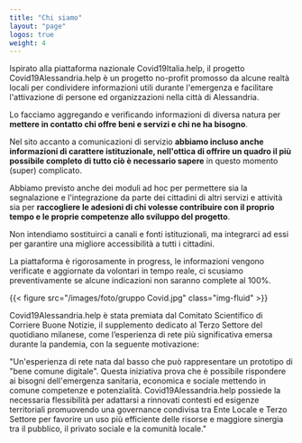 ```yaml
---
title: "Chi siamo"
layout: "page"
logos: true
weight: 4
---
```


Ispirato alla piattaforma nazionale Covid19Italia.help, il progetto Covid19Alessandria.help è un progetto no-profit promosso da alcune realtà locali per condividere informazioni utili durante l'emergenza e facilitare l'attivazione di persone ed organizzazioni nella città di Alessandria.

Lo facciamo aggregando e verificando informazioni di diversa natura per **mettere in contatto chi offre beni e servizi e chi ne ha bisogno**.

Nel sito accanto a comunicazioni di servizio **abbiamo incluso anche informazioni di carattere istituzionale, nell'ottica di offrire un quadro il più possibile completo di tutto ciò è necessario sapere** in questo momento (super) complicato.

Abbiamo previsto anche dei moduli ad hoc per permettere sia la segnalazione e l'integrazione da parte dei cittadini di altri servizi e attività sia per **raccogliere le adesioni di chi volesse contribuire con il proprio tempo e le proprie competenze allo sviluppo del progetto**. 

Non intendiamo sostituirci a canali e fonti istituzionali, ma integrarci ad essi per garantire una migliore accessibilità a tutti i cittadini.

La piattaforma è rigorosamente in progress, le informazioni vengono verificate e aggiornate da volontari in tempo reale, ci scusiamo preventivamente se alcune indicazioni non saranno complete al 100%.

{{< figure src="/images/foto/gruppo Covid.jpg" class="img-fluid" >}}

Covid19Alessandria.help è stata premiata dal Comitato Scientifico di Corriere Buone Notizie, il supplemento dedicato al Terzo Settore del quotidiano milanese, come l’esperienza di rete più significativa emersa durante la pandemia, con la seguente motivazione:

"Un'esperienza di rete nata dal basso che può rappresentare un prototipo di \"bene comune digitale\". Questa iniziativa prova che è possibile rispondere ai bisogni dell'emergenza sanitaria, economica e sociale mettendo in comune competenze e potenzialità. Covid19Alessandria.help possiede la necessaria flessibilità per adattarsi a rinnovati contesti ed esigenze territoriali promuovendo una governance condivisa tra Ente Locale e Terzo Settore per favorire un uso più efficiente delle risorse e maggiore sinergia tra il pubblico, il privato sociale e la comunità locale."

